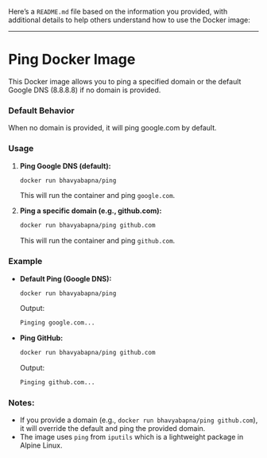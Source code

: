 Here’s a `README.md` file based on the information you provided, with additional details to help others understand how to use the Docker image:

---

# Ping Docker Image

This Docker image allows you to ping a specified domain or the default Google DNS (8.8.8.8) if no domain is provided.

### Default Behavior
When no domain is provided, it will ping google.com by default.

### Usage

1. **Ping Google DNS (default):**
   ```bash
   docker run bhavyabapna/ping
   ```
   This will run the container and ping `google.com`.

2. **Ping a specific domain (e.g., github.com):**
   ```bash
   docker run bhavyabapna/ping github.com
   ```
   This will run the container and ping `github.com`.

### Example

- **Default Ping (Google DNS):**
   ```bash
   docker run bhavyabapna/ping
   ```
   Output:
   ```bash
   Pinging google.com...
   ```

- **Ping GitHub:**
   ```bash
   docker run bhavyabapna/ping github.com
   ```
   Output:
   ```bash
   Pinging github.com...
   ```


### Notes:
- If you provide a domain (e.g., `docker run bhavyabapna/ping github.com`), it will override the default and ping the provided domain.
- The image uses `ping` from `iputils` which is a lightweight package in Alpine Linux.
